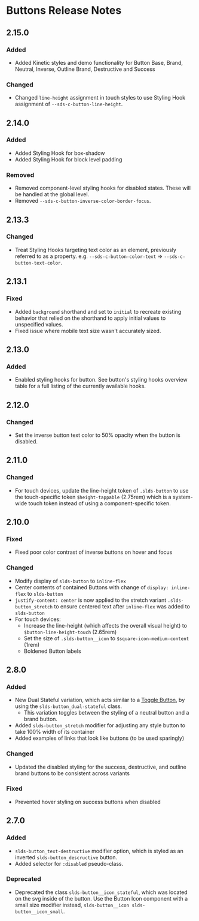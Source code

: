 <!-- Release notes authoring guidelines: http://keepachangelog.com/ -->

# Buttons Release Notes

<!-- ## [Unreleased] -->

## 2.15.0

### Added

- Added Kinetic styles and demo functionality for Button Base, Brand, Neutral, Inverse, Outline Brand, Destructive and Success

### Changed

- Changed `line-height` assignment in touch styles to use Styling Hook assignment of `--sds-c-button-line-height`.

## 2.14.0

### Added

- Added Styling Hook for box-shadow
- Added Styling Hook for block level padding

### Removed

- Removed component-level styling hooks for disabled states. These will be handled at the global level.
- Removed `--sds-c-button-inverse-color-border-focus`.

## 2.13.3

### Changed

- Treat Styling Hooks targeting text color as an element, previously referred to as a property. e.g. `--sds-c-button-color-text` => `--sds-c-button-text-color`.

## 2.13.1

### Fixed

- Added `background` shorthand and set to `initial` to recreate existing behavior that relied on the shorthand to apply initial values to unspecified values.
- Fixed issue where mobile text size wasn't accurately sized.

## 2.13.0

### Added

- Enabled styling hooks for button. See button's styling hooks overview table for a full listing of the currently available hooks.

## 2.12.0

### Changed

- Set the inverse button text color to 50% opacity when the button is disabled.

## 2.11.0

### Changed

- For touch devices, update the line-height token of `.slds-button` to use the touch-specific token `$height-tappable` (2.75rem) which is a system-wide touch token instead of using a component-specific token.

## 2.10.0

### Fixed

- Fixed poor color contrast of inverse buttons on hover and focus

### Changed

- Modify display of `slds-button` to `inline-flex`
- Center contents of contained Buttons with change of `display: inline-flex` to `slds-button`
- `justify-content: center` is now applied to the stretch variant `.slds-button_stretch` to ensure centered text after `inline-flex` was added to `slds-button`
- For touch devices:
  - Increase the line-height (which affects the overall visual height) to `$button-line-height-touch` (2.65rem)
  - Set the size of `.slds-button__icon` to `$square-icon-medium-content` (1rem)
  - Boldened Button labels

## 2.8.0

### Added

- New Dual Stateful variation, which acts similar to a [Toggle Button](/accessibility/patterns/togglebutton/#site-main-content), by using the `slds-button_dual-stateful` class.
  - This variation toggles between the styling of a neutral button and a brand button.
- Added `slds-button_stretch` modifier for adjusting any style button to take 100% width of its container
- Added examples of links that look like buttons (to be used sparingly)

### Changed

- Updated the disabled styling for the success, destructive, and outline brand buttons to be consistent across variants

### Fixed

- Prevented hover styling on success buttons when disabled

## 2.7.0

### Added

- `slds-button_text-destructive` modifier option, which is styled as an inverted `slds-button_descructive` button.
- Added selector for `:disabled` pseudo-class.

### Deprecated

- Deprecated the class `slds-button__icon_stateful`, which was located on the svg inside of the button. Use the Button Icon component with a small size modifier instead, `slds-button__icon slds-button__icon_small`.

